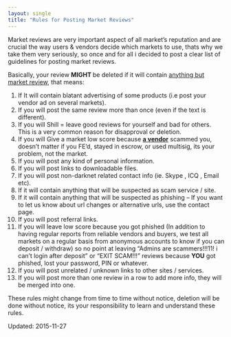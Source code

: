 ```yaml
---
layout: single
title: "Rules for Posting Market Reviews"
---
```





<p>Market reviews are very important aspect of all market&#8217;s reputation and are crucial the way users &amp; vendors decide which markets to use, thats why we take them very seriously, so once and for all i decided to post a clear list of guidelines for posting market reviews.</p>
<p>Basically, your review <strong>MIGHT </strong>be deleted if it will contain <span style="text-decoration: underline;">anything but market review</span>, that means:</p>
<ol>
<li>If It will contain blatant advertising of some products (i.e post your vendor ad on several markets).</li>
<li>If you will post the same review more than once (even if the text is different).</li>
<li>If you will Shill = leave good reviews for yourself and bad for others. This is a very common reason for disapproval or deletion.</li>
<li>If you will Give a market low score because <span style="text-decoration: underline;"><strong>a vendor</strong></span> scammed you, doesn&#8217;t matter if you FE&#8217;d, stayed in escrow, or used multisig, its your problem, not the market.</li>
<li>If you will post any kind of personal information.</li>
<li>If you will post links to downloadable files.</li>
<li>If you will post non-darknet related contact info (ie. Skype , ICQ , Email etc).</li>
<li>If it will contain anything that will be suspected as scam service / site.</li>
<li>If it will contain anything that will be suspected as phishing &#8211; If you want to let us know about url changes or alternative urls, use the contact page.</li>
<li>If you will post referral links.</li>
<li>If you will leave low score because you got phished (In addition to having regular reports from reliable vendors and buyers, we test all markets on a regular basis from anonymous accounts to know if you can deposit / withdraw) so no point at leaving &#8220;Admins are scammers!!!11! i can&#8217;t login after deposit&#8221; or &#8220;EXIT SCAM!!!&#8221; reviews because <strong>YOU</strong> got phished, lost your password, PIN or whatever.</li>
<li>If you will post unrelated / unknown links to other sites / services.</li>
<li>If you will post more than one review in a row to add more info, they will be merged into one.</li>
</ol>
<p>These rules might change from time to time without notice, deletion will be done without notice, its your responsibility to learn and understand these rules.</p>



Updated: 2015-11-27</span>



